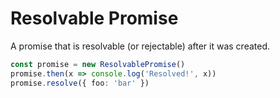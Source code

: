 # Resolvable Promise

A promise that is resolvable (or rejectable) after it was created.

```ts
const promise = new ResolvablePromise()
promise.then(x => console.log('Resolved!', x))
promise.resolve({ foo: 'bar' })
```
